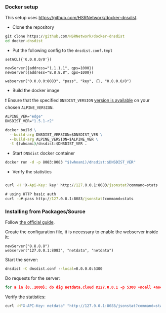 ### Docker setup

This setup uses https://github.com/HSRNetwork/docker-dnsdist.

-   Clone the repository

```cmd
git clone https://github.com/HSRNetwork/docker-dnsdist
cd docker-dnsdist
```

-   Put the following config to the `dnsdist.conf.tmpl`

```
setACL({'0.0.0.0/0'})

newServer({address="1.1.1.1", qps=1000})
newServer({address="8.8.8.8", qps=1000})

webserver("0.0.0.0:8083", "pass", "key", {}, "0.0.0.0/0")
```

-   Build the docker image

:exclamation: Ensure that the specified `DNSDIST_VERSION` [version is available](https://pkgs.alpinelinux.org/packages)
on your chosen `ALPINE_VERSION`.

```cmd
ALPINE_VER="edge"
DNSDIST_VER="1.5.1-r2"

docker build \
  --build-arg DNSDIST_VERSION=$DNSDIST_VER \
  --build-arg ALPINE_VERSION=$ALPINE_VER \
  -t $(whoami)/dnsdist:$DNSDIST_VER .
```

-   Start `DNSdist` docker container

```cmd
docker run -d -p 8083:8083 "$(whoami)/dnsdist:$DNSDIST_VER"
```

-   Verify the statistics

```cmd

curl -H 'X-Api-Key: key' http://127.0.0.1:8083/jsonstat?command=stats

# using HTTP basic auth
curl -u#:pass http://127.0.0.1:8083/jsonstat?command=stats
```

### Installing from Packages/Source 

Follow [the official guide](https://dnsdist.org/install.html).

Create the configuration file, it is necessary to enable the webserver inside it:

```
newServer("8.8.8.8")
webserver("127.0.0.1:8083", "netdata", "netdata")
```

Start the server:

```cmd
dnsdist -C dnsdist.conf --local=0.0.0.0:5300
```

Do requests for the server:

```cmd
for a in {0..1000}; do dig netdata.cloud @127.0.0.1 -p 5300 +noall +nocookie > /dev/null; done
```

Verify the statistics:

```cmd
curl -H"X-API-Key: netdata" "http://127.0.0.1:8083/jsonstat?command=stats"
```
